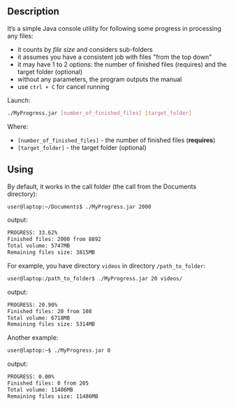 ## Description
It’s a simple Java console utility for following some progress in processing any files:
- it counts by *file size* and considers sub-folders
- it assumes you have a consistent job with files "from the top down"
- it may have 1 to 2 options: the number of finished files (requires) and the target folder (optional)
- without any parameters, the program outputs the manual
- use `ctrl + C` for cancel running

Launch:
```bash
./MyProgress.jar [number_of_finished_files] [target_folder]
```
Where:
- `[number_of_finished_files]` - the number of finished files (**requires**)
- `[target_folder]` - the target folder (optional)

## Using
By default, it works in the call folder (the call from the Documents directory):
```bash
user@laptop:~/Documents$ ./MyProgress.jar 2000
```
output:
```bash
PROGRESS: 33.62%
Finished files: 2000 from 8892
Total volume: 5747MB
Remaining files size: 3815MB
```
For example, you have directory `videos` in directory `/path_to_folder`:
```bash
user@laptop:/path_to_folder$ ./MyProgress.jar 20 videos/
```
output:
```bash
PROGRESS: 20.90%
Finished files: 20 from 108
Total volume: 6718MB
Remaining files size: 5314MB
```
Another example:
```bash
user@laptop:~$ ./MyProgress.jar 0
```
output:
```bash
PROGRESS: 0.00%  
Finished files: 0 from 205  
Total volume: 11486MB  
Remaining files size: 11486MB
```